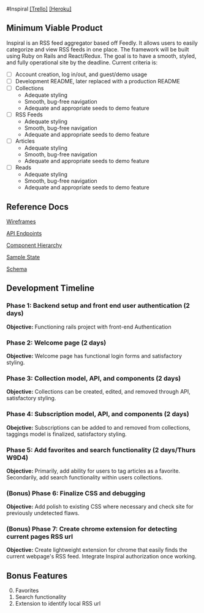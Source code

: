 #Inspiral
[[Trello]](https://trello.com/b/FcWefD2k/inspiral)
[[Heroku]](https://inspiralfs.herokuapp.com/)  
## Minimum Viable Product
Inspiral is an RSS feed aggregator based off Feedly. It allows users to easily categorize and view RSS feeds in one place. The framework will be built using Ruby on Rails and React/Redux. The goal is to have a smooth, styled, and fully operational site by the deadline. Current criteria is:

- [ ] Account creation, log in/out, and guest/demo usage
- [ ] Development README, later replaced with a production README
- [ ] Collections
  * Adequate styling
  * Smooth, bug-free navigation
  * Adequate and appropriate seeds to demo feature
- [ ] RSS Feeds
  * Adequate styling
  * Smooth, bug-free navigation
  * Adequate and appropriate seeds to demo feature
- [ ] Articles
  * Adequate styling
  * Smooth, bug-free navigation
  * Adequate and appropriate seeds to demo feature
- [ ] Reads
  * Adequate styling
  * Smooth, bug-free navigation
  * Adequate and appropriate seeds to demo feature


## Reference Docs
[Wireframes](./wireframes)

[API Endpoints](./api-endpoints.md)

[Component Hierarchy](./component-hierarchy.md)

[Sample State](./sample-state.md)

[Schema](./schema.md)

## Development Timeline
### Phase 1: Backend setup and front end user authentication (2 days)
**Objective:** Functioning rails project with front-end Authentication
### Phase 2: Welcome page (2 days)
**Objective:** Welcome page has functional login forms and satisfactory styling.
### Phase 3: Collection model, API, and components (2 days)
**Objective:** Collections can be created, edited, and removed through API, satisfactory styling.
### Phase 4: Subscription model, API, and components (2 days)
**Obejctive:** Subscriptions can be added to and removed from collections, taggings model is finalized, satisfactory styling.
### Phase 5: Add favorites and search functionality (2 days/Thurs W9D4)
**Objective:** Primarily, add ability for users to tag articles as a favorite. Secondarily, add search functionality within users collections.
### (Bonus) Phase 6: Finalize CSS and debugging
**Objective:** Add polish to existing CSS where necessary and check site for previously undetected flaws.
### (Bonus) Phase 7: Create chrome extension for detecting current pages RSS url
**Objective:** Create lightweight extension for chrome that easily finds the current webpage's RSS feed. Integrate Inspiral authorization once working.

## Bonus Features
0. Favorites
0. Search functionality
0. Extension to identify local RSS url
